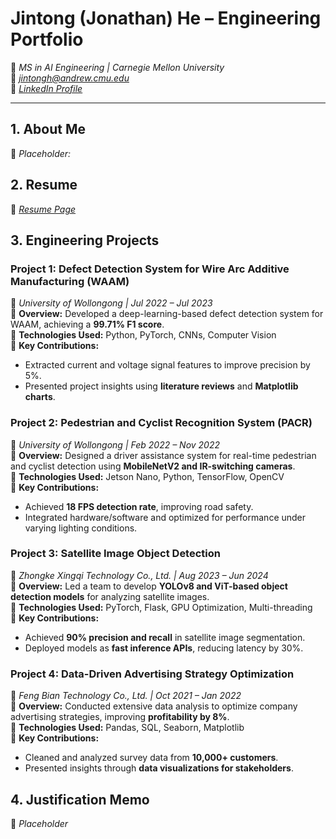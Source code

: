 # **Jintong (Jonathan) He – Engineering Portfolio**
📍 *MS in AI Engineering | Carnegie Mellon University*  
📧 *jintongh@andrew.cmu.edu*  
🔗 *[LinkedIn Profile](www.linkedin.com/in/jonathan-he-628493248/)*  

---

## **1. About Me**  

📌 *Placeholder:*  


## **2. Resume**  
🔗 *[Resume Page](https://github.com/JintongHe/JintongHe/blob/main/Resume%20-%20He.pdf)*  


## **3. Engineering Projects**  

### **Project 1: Defect Detection System for Wire Arc Additive Manufacturing (WAAM)**  
📍 *University of Wollongong | Jul 2022 – Jul 2023*  
🔹 **Overview:** Developed a deep-learning-based defect detection system for WAAM, achieving a **99.71% F1 score**.  
🔹 **Technologies Used:** Python, PyTorch, CNNs, Computer Vision  
🔹 **Key Contributions:**  
   - Extracted current and voltage signal features to improve precision by 5%.  
   - Presented project insights using **literature reviews** and **Matplotlib charts**.  



### **Project 2: Pedestrian and Cyclist Recognition System (PACR)**  
📍 *University of Wollongong | Feb 2022 – Nov 2022*  
🔹 **Overview:** Designed a driver assistance system for real-time pedestrian and cyclist detection using **MobileNetV2 and IR-switching cameras**.  
🔹 **Technologies Used:** Jetson Nano, Python, TensorFlow, OpenCV  
🔹 **Key Contributions:**  
   - Achieved **18 FPS detection rate**, improving road safety.  
   - Integrated hardware/software and optimized for performance under varying lighting conditions.  



### **Project 3: Satellite Image Object Detection**  
📍 *Zhongke Xingqi Technology Co., Ltd. | Aug 2023 – Jun 2024*  
🔹 **Overview:** Led a team to develop **YOLOv8 and ViT-based object detection models** for analyzing satellite images.  
🔹 **Technologies Used:** PyTorch, Flask, GPU Optimization, Multi-threading  
🔹 **Key Contributions:**  
   - Achieved **90% precision and recall** in satellite image segmentation.  
   - Deployed models as **fast inference APIs**, reducing latency by 30%.  



### **Project 4: Data-Driven Advertising Strategy Optimization**  
📍 *Feng Bian Technology Co., Ltd. | Oct 2021 – Jan 2022*  
🔹 **Overview:** Conducted extensive data analysis to optimize company advertising strategies, improving **profitability by 8%**.  
🔹 **Technologies Used:** Pandas, SQL, Seaborn, Matplotlib  
🔹 **Key Contributions:**  
   - Cleaned and analyzed survey data from **10,000+ customers**.  
   - Presented insights through **data visualizations for stakeholders**.  




## **4. Justification Memo** 
📌 *Placeholder*


